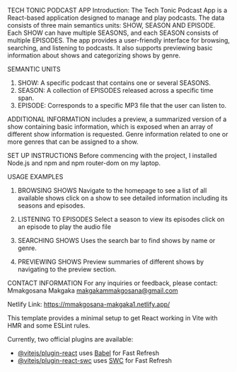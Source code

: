 TECH TONIC PODCAST APP
Introduction: The Tech Tonic Podcast App is a React-based application designed to manage and play podcasts. The data consists of three main semantics units: SHOW, SEASON AND EPISODE. Each SHOW can have multiple SEASONS, and each SEASON consists of multiple EPISODES. The app provides a user-friendly interface for browsing, searching, and listening to podcasts. It also supports previewing basic information about shows and categorizing shows by genre.

SEMANTIC UNITS
1. SHOW: A specific podcast that contains one or several SEASONS.
2. SEASON: A collection of EPISODES released across a specific time span.
3. EPISODE: Corresponds to a specific MP3 file that the user can listen to.

ADDITIONAL INFORMATION includes a preview, a summarized version of a show containing basic information, which is exposed when an array of different show information is requested. Genre information related to one or more genres that can be assigned to a show.

SET UP INSTRUCTIONS
Before commencing with the project, I installed Node.js and npm and npm router-dom on my laptop.


USAGE EXAMPLES
1. BROWSING SHOWS
   Navigate to the homepage to see a list of all available shows
   click on a show to see detailed information including its seasons and episodes.

2. LISTENING TO EPISODES
   Select a season to view its episodes
   click on an episode to play the audio file

3. SEARCHING SHOWS
   Uses the search bar to find shows by name or genre.

4. PREVIEWING SHOWS
   Preview summaries of different shows by navigating to the preview section.

CONTACT INFORMATION
For any inquiries or feedback, please contact:
Mmakgosana Makgaka
makgakammakgosana@gmail.com

Netlify Link: https://mmakgosana-makgaka1.netlify.app/

This template provides a minimal setup to get React working in Vite with HMR and some ESLint rules.

Currently, two official plugins are available:

- [@vitejs/plugin-react](https://github.com/vitejs/vite-plugin-react/blob/main/packages/plugin-react/README.md) uses [Babel](https://babeljs.io/) for Fast Refresh
- [@vitejs/plugin-react-swc](https://github.com/vitejs/vite-plugin-react-swc) uses [SWC](https://swc.rs/) for Fast Refresh
